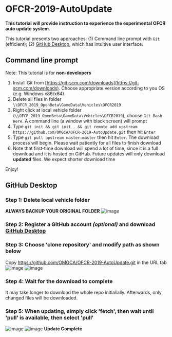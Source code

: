 # OFCR-2019-AutoUpdate

**This tutorial will provide instruction to experience the experimental OFCR auto update system**.

This tutorial presents two approaches: (1) Command line prompt with `Git` (efficient); (2) [GitHub Desktop](https://desktop.github.com/), which has intuitive user interface.



## Command line prompt

Note: This tutorial is for **non-developers**

1. Install Git from [https://git-scm.com/downloads](https://git-scm.com/downloads). Choose appropriate version according to you OS (e.g. Windows x86/x64)
2. Delete all files in folder `\\OFCR_2019_OpenBeta\GameData\Vehicles\OFCR2019`
3. Right click at local vehicle folder (`\\OFCR_2019_OpenBeta\GameData\Vehicles\OFCR2019`), choose `Git Bash Here`. A command line (a window with black screen) will prompt
4. Type `git init && git init . && git remote add upstream https://github.com/OMGCA/OFCR-2019-AutoUpdate.git` then hit `Enter`
5. Type `git pull upstream master:master` then hit `Enter`. The download process will begin. Please wait patiently for all files to finish download
6. Note that first-time download will spend a lot of time, since it is a full download and it is hosted on GitHub. Future updates will only download **updated** files. We expect shorter download time

Enjoy!

## GitHub Desktop

### Step 1: Delete local vehicle folder
**ALWAYS BACKUP YOUR ORIGINAL FOLDER**
![image](https://i.ibb.co/fC9vjSK/step1-1.png)
### Step 2: Register a GitHub account _(optional)_ and download [GitHub Desktop](https://desktop.github.com/)
### Step 3: Choose 'clone repository' and modify path as shown below
Copy https://github.com/OMGCA/OFCR-2019-AutoUpdate.git in the URL tab
![image](https://i.ibb.co/tK8pP3v/TIM-20181225112125.png)
![image](https://i.ibb.co/PCVjYwR/TIM-20181225132330.png)
### Step 4: Wait for the download to complete
It may take longer to download the whole repo initialially. Afterwards, only changed files will be downloaded.
### Step 5: When updating, simply click 'fetch', then wait until 'pull' is available, then select 'pull'
![image](https://i.ibb.co/jvZkNXY/TIM-20181225112315.png)
![image](https://i.ibb.co/M8N2QbK/TIM-20181225112327.png)
**Update Complete**

